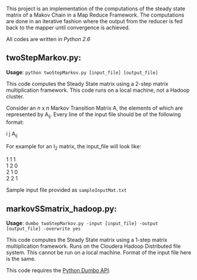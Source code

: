 This project is an implementation of the computations of the steady state matrix of a Makov Chain in a Map Reduce Framework. The computations are done in an iterative fashion where the output from the reducer is fed back to the mapper until convergence is achieved.

All codes are written in *Python 2.6*

twoStepMarkov.py:
---------------------------------
**Usage**: `python twoStepMarkov.py [input_file] [output_file]`

This code computes the Steady State matrix using a 2-step matrix multiplication framework. This code runs on a local machine, not a Hadoop cluster.

Consider an *n* x *n* Markov Transition Matrix A, the elements of which are represented by A<sub>ij</sub>. Every line of the input file should be of the following format:

i	j	A<sub>ij</sub>  

For example for an I<sub>2</sub> matrix, the input_file will look like:  

1	1	1  
1	2	0  
2	1	0  
2	2	1  

Sample input file provided as `sampleInputMat.txt`

markovSSmatrix_hadoop.py:
---------------------------------
**Usage**: `dumbo twoStepMarkov.py -input [input_file] -output [output_file] -overwrite yes`

This code computes the Steady State matrix using a 1-step matrix multiplication framework. Runs on the Cloudera Hadoop Distributed file system. This cannot be run on a local machine. Format of the input file here is the same.

This code requires the [Python Dumbo API](https://github.com/klbostee/dumbo/wiki).